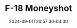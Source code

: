 ---
title: "F-18 Moneyshot"
date: 2024-09-01T20:57:30-04:00
tags: [snf2024, airplane, aircraft, aviation, aerospace, airshow, snf, florida, us, sun n fun, sun n fun 2024, military, flyby, jet, fighter, fighter jet]
location: "Lakeland Linder International Airport (KLAL)"
imageUrl: "https://live.staticflickr.com/65535/53959732106_ed83b4d6c9_o.jpg"
width: 3843
height: 2490
---